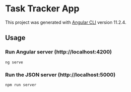 # Task Tracker App

This project was generated with [Angular CLI](https://github.com/angular/angular-cli) version 11.2.4. 

## Usage

### Run Angular server (http://localhost:4200)

```
ng serve
```

### Run the JSON server (http://localhost:5000)

```
npm run server
